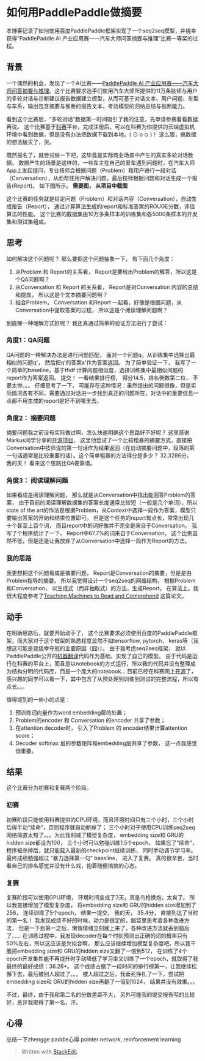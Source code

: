 # 如何用PaddlePaddle做摘要

本博客记录了如何使用百度PaddlePaddle框架实现了一个seq2seq模型，并侥幸获得“PaddlePaddle AI 产业应用赛——汽车大师问答摘要与推理”比赛一等奖的过程。 

## 背景
一个偶然的机会，发现了一个AI比赛——[PaddlePaddle AI 产业应用赛——汽车大师问答摘要与推理](https://www.kesci.com/apps/home/competition/5aec0eb10739c42faa203931)。这个比赛要求选手们使用汽车大师所提供的11万条技师与用户的多轮对话与诊断建议报告数据建立模型，从而可基于对话文本、用户问题、车型与车系，输出包含摘要与推断的报告文本，考验模型的归纳总结与推断能力。

看到这个比赛后，“多轮对话”数据第一时间吸引了我的注意，先申请参赛看看数据再说。 这个比赛基于[科赛](https://www.kesci.com/)平台，完成注册后，可以在科赛为你提供的云端虚拟机环境中看到数据，但是没有办法把数据下载到本地，( ⊙ o ⊙ )！ 这么狠，搞数据的想法破灭了，哭。 

既然报名了，就尝试做一下吧，这毕竟是实际商业场景中产生的真实多轮对话数据。 数据产生的场景是这样的，一些车主在自己的爱车遇到问题时，在汽车大师App上发起提问，专业技师会根据问题（Problem）和用户进行一段对话（Conversation），从而帮住用户解决问题，最后技师根据问题和对话生成一个报告(Report)。 如下图所示。
**需要图， 从项目中截图**

这个比赛的任务就是给定问题（Problem）和对话内容（Conversation），自动生成报告（Report）， 通过计算算法生成的report和标准答案的ROUGE分数，评估算法的性能。 这个比赛的数据集由10万多条样本的训练集和各5000条样本的开发集和测试集组成。

## 思考

如何解决这个问题呢？ 那么要把这个问题抽象一下， 有下面几个角度：
1. 从Problem 和 Report的关系看， Report是要给出Problem的解答，所以这是个QA问题啊？
2. 从Conversation 和 Report 的关系看， Report是对Conversation 内容的总结和提炼， 所以这是个文本摘要问题啊？
3. 结合Problem， Conversation 和Report 一起看，好像是根据问题，从Conversation中提取答案的过程， 所以这是个阅读理解问题啊？

到底哪一种理解方式好呢？ 我还真通过简单的验证方法进行了尝试：

### 角度1：QA问题
QA问题的一种解决办法是进行问题匹配， 面对一个问题q，从训练集中选择出最相似的问题q'， 然后把q'的答案a'作为答案返回。 为了简单验证一下， 我写了一个简单的baseline，基于tfidf 计算问题相似度，选择训练集中最相似问题的report作为答案返回。 提交！ 一看结果排行榜， 得分14.5，排名倒数第二位， 不要太惨。。。 仔细思考了一下， 可能存在这种情况：虽然提出的问题很像，但是实际情况各有不同，需要通过对话进一步找到真正的问题所在，对话中的重要信息一点都不用生成的report是好不到哪里去。

### 角度2： 摘要问题
摘要问题我之前没有实际做过啊，怎么快速明确这个思路好不好呢？ 这里感谢Markus同学分享的[开源项目](https://www.kesci.com/apps/home/project/5af51a65cb6ed25ca3279186)， 这里他尝试了一个比较粗暴的摘要方式，直接把Conversation中技师说的第一句话作为结果返回（在自动摘要问题中，段落的第一句话通常是比较重要的话）。这个简单粗暴的方法得分是多少？  32.3286分， 我的天！ 看来这个思路比QA要靠谱。

### 角度3： 阅读理解问题
如果看成是阅读理解问题， 那么就是从Conversation中找出能回答Problem的答案， 由于目前的阅读理解数据集的答案长度通常比较短（一般是几个单词），所以state of the art的作法是根据Problem，从Context中选择一段作为答案，模型只要输出答案的开始和结束位置即可。 但是这个任务的report有点长，常常出现几十个甚至上百个词， 而且report中的词好像并不完全是来自于Conversation。 我写了个程序统计了一下， Report中67.7%的词来自于Conversation， 这个比例虽然不低，但是还是让我放弃了从Conversation中选择一段作为Report的方法。

### 我的思路
我更想把这个问题看成是摘要问题， Report是Conversation的摘要，但是是由Problem指导的摘要。 所以我觉得设计一个seq2seq的网络结构， 根据Problem和Conversation， 以生成式（而非抽取式）的方法，生成Report。 在算法上，我很大程度参考了[Teaching Machines to Read and Comprehend](https://arxiv.org/pdf/1506.03340.pdf) 这篇论文。

## 动手

在明确思路后，就要开始动手了， 这个比赛要求必须使用百度的PaddlePaddle框架，而大家对于这个框架的熟悉程度显然不如tensorflow, pytorch， keras等（我想这可能是我侥幸夺冠的主要原因（囧））。 由于我考虑seq2seq框架， 就以PaddlePaddle公开的[机器翻译](https://github.com/PaddlePaddle/book/tree/develop/08.machine_translation)代码作为基础，实现了自己的模型。 由于代码是运行在科赛的平台上，而且是以notebook的方式运行，所以我的代码并没有整理成为结构分明的代码库，而是一个庞大的notebook... 目前已经在科赛网上[开源](https://www.kesci.com/apps/home/competition/forum/5b4587e7a6e68e001068b577)了， 感兴趣的同学可以看一下，其中包含了从预处理到训练到测试的完整流程，所以有点长。。。

值得提到的一些小的点是：
1. 预训练词向量作为word embedding层的处置；
2. Problem的encoder 和 Conversation 的encoder 共享了参数；
3. 在attention decoder时， 引入了Problem 的 encoder结果计算attention score；
4. Decoder softmax 层的参数矩阵和embedding层共享了参数， 这一点我感觉很重要。

## 结果

这个比赛分为初赛和复赛两个阶段。
### 初赛
初赛阶段只能使用科赛提供的CPU环境，而且环境时间只有三个小时，三个小时后得手动“续命”，否则程序就自动断掉了； 三个小时对于使用CPU训练seq2seq网络简直太短了。。。为此我削减了模型复杂度， embedding size和 GRU的hidden size都设为100， 三个小时可以勉强训练1.5个epoch， 如果忘了“续命”，程序被杀掉后，就只能载入最新的checkpoint继续训练， 同时手动调节学习率。 最终成绩勉强超过 “暴力选择第一句” baseline， 进入了复赛。 真的很辛苦，当时看自己的排名感觉并没有什么戏，抱着随便搞搞的心态。

### 复赛
复赛阶段可以使用GPU环境， 环境时间变成了3天，真是鸟枪换炮，太爽了。 所以我直接增加了模型复杂度， 将embedding size和 GRU的hidden size增加到了256， 连续训练了5个epoch， 结果一提交， 我的天， 35.4分， 直接到达了当时的第一名！ 我发现成绩不好的时候，动力是很足的，脑袋里思考着各种改进方法， 但是一下到第一之后，懒惰情绪立刻就上来了，各种改进方法就丢到脑后了…… 在训练过程中，我发现decoder在每个时刻预测出正确的词的概率只有50%左右，所以这应该是欠拟合啊， 那么应该继续增加模型复杂度吧。所以我干脆把embedding size和 GRU的hidden size又翻了一倍到512， 在训练了4个epoch开发集性能不再提升时手动降低了学习率又训练了一个epoch，就取得了我最终的最好成绩：36.26+。 这个成绩占据了一段时间的排行榜第一，让我继续松懈下去，最后被别人超过了。。。 被人超过之后，我垂死挣扎了一下，尝试把embedding size和 GRU的hidden size再翻了一倍到1024， 结果并没有效果。。。

不过，最终，由于我和第二名的分数差距不大， 另外可能我的提交报告写的比较好，总评我取得了第一名，汗。

## 心得

总结一下zhengge
paddle心得
pointer network, reinforcement learning



> Written with [StackEdit](https://stackedit.io/).
<!--stackedit_data:
eyJwcm9wZXJ0aWVzIjoidGl0bGU6IOWmguS9leeUqFBhZGRsZV
BhZGRsZeWBmuaRmOimgVxuYXV0aG9yOiBNaWFvXG50YWdzOiAn
RGVlcExlYXJuaW5nLFBhZGRsZVBhZGRsZSxTZXEyU2VxJ1xuY2
F0ZWdvcmllczogRExcbiIsImhpc3RvcnkiOls0NzczNjY2MjAs
LTE4NDgzNjU2Nyw0NDEzOTk5NTYsLTE2NDUxODY3NDYsLTkxNz
k1OTExMSwtNzU0NDYyOTYzLDI5MDQ2MzIzLDE0NzYwODg0ODks
NzE5Mjc4MjkxLC0yMDEzMDA5MTMzLC0yMTcwNDQxMzAsLTU4ND
cxOTEyMCwtMTI0NDIwNzAyMSwxNjY3ODA3NTYsLTI0Mzk1NDU2
XX0=
-->